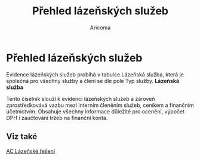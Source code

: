 ﻿---
    title: "Přehled lázeňských služeb"
    author: Aricoma
    ms.date: 04/30/2018
    ms.topic: article
    ms.prod: dynamics-nav-2017
    ms.contentlocale: cs-cz
    ms.lasthandoff: 04/30/2018
---

# Přehled lázeňských služeb

Evidence lázeňských služeb probíhá v tabulce Lázeňská služba, která je společná pro všechny služby a člení se dle pole Typ služby.
**Lázeňská služba**

Tento číselník slouží k evidenci lázeňských služeb a zároveň zprostředkovává vazbu mezi interním členěním služeb, ceníkem a finančním účetnictvím. Obsahuje všechny informace důležité pro ocenění, výpočet DPH i zaúčtování tržeb na finanční konta. 



## <a name="see-also"></a>Viz také
[AC Lázeňské řešení](spa-solution.md)